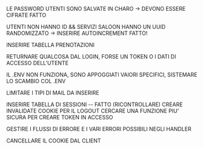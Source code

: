 LE PASSWORD UTENTI SONO SALVATE IN CHARO -> DEVONO ESSERE CIFRATE
FATTO


UTENTI NON HANNO ID && SERVIZI SALOON HANNO UN UUID RANDOMIZZATO -> INSERIRE AUTOINCREMENT
FATTO!


INSERIRE TABELLA PRENOTAZIONI

RETURNARE QUALCOSA DAL LOGIN, FORSE UN TOKEN O I DATI DI ACCESSO DELL'UTENTE

IL .ENV NON FUNZIONA, SONO APPOGGIATI VAlORI SPECIFICI, SISTEMARE LO SCAMBIO COL .ENV

LIMITARE I TIPI DI MAIL DA INSERIRE

INSERIRE TABELLA DI SESSIONI -- FATTO (RICONTROLLARE)
CREARE INVALIDATE COOKIE PER IL LOGOUT
CERCARE UNA FUNZIONE PIU' SICURA PER CREARE TOKEN IN ACCESSO

GESTIRE I FLUSSI DI ERRORE E I VARI ERRORI POSSIBILI NEGLI HANDLER

CANCELLARE IL COOKIE DAL CLIENT

